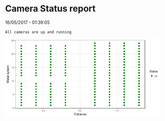 Camera Status report
================
16/05/2017 - 01:39:05

    All cameras are up and running

![](camreport_files/figure-markdown_github/unnamed-chunk-2-1.png)
